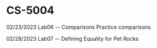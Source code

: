 # CS-5004
02/23/2023 Lab06 -- Comparisons Practice comparisons

02/28/2023 Lab07 -- Defining Equality for Pet Rocks
